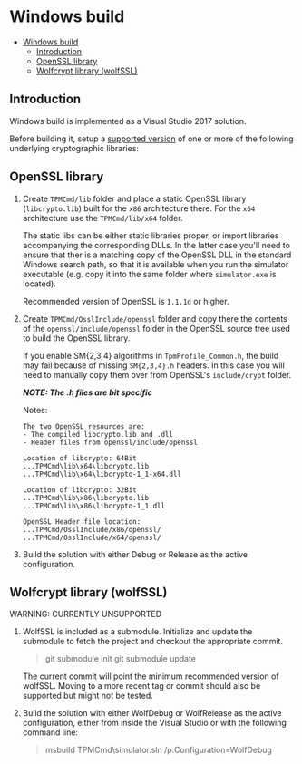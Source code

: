 
# Windows build

* [Windows build](#windows-build)
  * [Introduction](#introduction)
  * [OpenSSL library](#openssl-library)
  * [Wolfcrypt library (wolfSSL)](#wolfcrypt-library-wolfssl)

## Introduction

Windows build is implemented as a Visual Studio 2017 solution.

Before building it, setup a
[supported version](BuildIntro.md#supported-crypto-libraries) of one or more of
the following underlying cryptographic libraries:

## OpenSSL library

   1. Create `TPMCmd/lib` folder and place a static OpenSSL library (`libcrypto.lib`)
      built for the `x86` architecture there. For the `x64` architecture use the
      `TPMCmd/lib/x64` folder.

        The static libs can be either static libraries proper, or import libraries
        accompanying the corresponding DLLs. In the latter case you'll need to ensure
        that ther is a matching copy of the OpenSSL DLL in the standard Windows search
        path, so that it is available when you run the simulator executable (e.g. copy
        it into the same folder where `simulator.exe` is located).

        Recommended version of OpenSSL is `1.1.1d` or higher.

   2. Create `TPMCmd/OsslInclude/openssl` folder and copy there the contents of the
      `openssl/include/openssl` folder in the OpenSSL source tree used to build the
      OpenSSL library.

      If you enable SM{2,3,4} algorithms in `TpmProfile_Common.h`, the build may fail because
      of missing `SM{2,3,4}.h` headers. In this case you will need to manually copy
      them over from OpenSSL's `include/crypt` folder.

      ***NOTE: The .h files are bit specific***

      Notes:

      ```text
      The two OpenSSL resources are:
      - The compiled libcrypto.lib and .dll
      - Header files from openssl/include/openssl

      Location of libcrypto: 64Bit
      ...TPMCmd\lib\x64\libcrypto.lib
      ...TPMCmd\lib\x64\libcrypto-1_1-x64.dll

      Location of libcrypto: 32Bit
      ...TPMCmd\lib\x86\libcrypto.lib
      ...TPMCmd\lib\x86\libcrypto-1_1.dll

      OpenSSL Header file location:
      ...TPMCmd/OsslInclude/x86/openssl/
      ...TPMCmd/OsslInclude/x64/openssl/
      ```

   3. Build the solution with either Debug or Release as the active configuration.

## Wolfcrypt library (wolfSSL)

WARNING: CURRENTLY UNSUPPORTED

   1. WolfSSL is included as a submodule. Initialize and update the submodule to fetch
      the project and checkout the appropriate commit.

        > git submodule init
        > git submodule update

        The current commit will point the minimum recommended version of wolfSSL.
        Moving to a more recent tag or commit should also be supported but might not
        be tested.

   2. Build the solution with either WolfDebug or WolfRelease as the active
      configuration, either from inside the Visual Studio or with the following
      command line:

        > msbuild TPMCmd\simulator.sln /p:Configuration=WolfDebug
